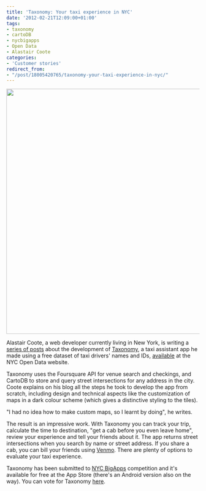 ```yaml
---
title: 'Taxonomy: Your taxi experience in NYC'
date: '2012-02-21T12:09:00+01:00'
tags:
- taxonomy
- cartoDB
- nycbigapps
- Open Data
- Alastair Coote
categories:
- 'Customer stories'
redirect_from:
- "/post/18005420765/taxonomy-your-taxi-experience-in-nyc/"
---
```


<img src="http://cartodb.s3.amazonaws.com/tumblr/posts/taxonomy.jpg" width="640"/>

<p class="p1">Alastair Coote, a web developer currently living in New York, is writing a <a href="http://blog.untogether.co.uk/">series of posts</a> about the development of <a href="http://www.taxono.my/">Taxonomy</a>, a taxi assistant app he made using a free dataset of taxi drivers' names and IDs, <a href="http://nycopendata.socrata.com/Transportation/Yellow-Medallion-Taxicabs-Drivers/brrx-dg4s">available</a> at the NYC Open Data website.

Taxonomy uses the Foursquare API for venue search and checkings, and CartoDB to store and query street intersections for any address in the city. Coote explains on his blog all the steps he took to develop the app from scratch, including design and technical aspects like the customization of maps in a dark colour scheme (which gives a distinctive styling to the tiles). 

"I had no idea how to make custom maps, so I learnt by doing", he writes. 

The result is an impressive work. With Taxonomy you can track your trip, calculate the time to destination, "get a cab before you even leave home", review your experience and tell your friends about it. The app returns street intersections when you search by name or street address. If you share a cab, you can bill your friends using <a href="https://venmo.com/"><span class="s3">Venmo</a>. There are plenty of options to evaluate your taxi experience. 

Taxonomy has been submitted to <a href="http://2011.nycbigapps.com/">NYC BigApps</a> competition and it's available for free at the App Store (there's an Android version also on the way). You can vote for Taxonomy <a href="http://2011.nycbigapps.com/submissions/5832-taxonomy">here</a>. 
